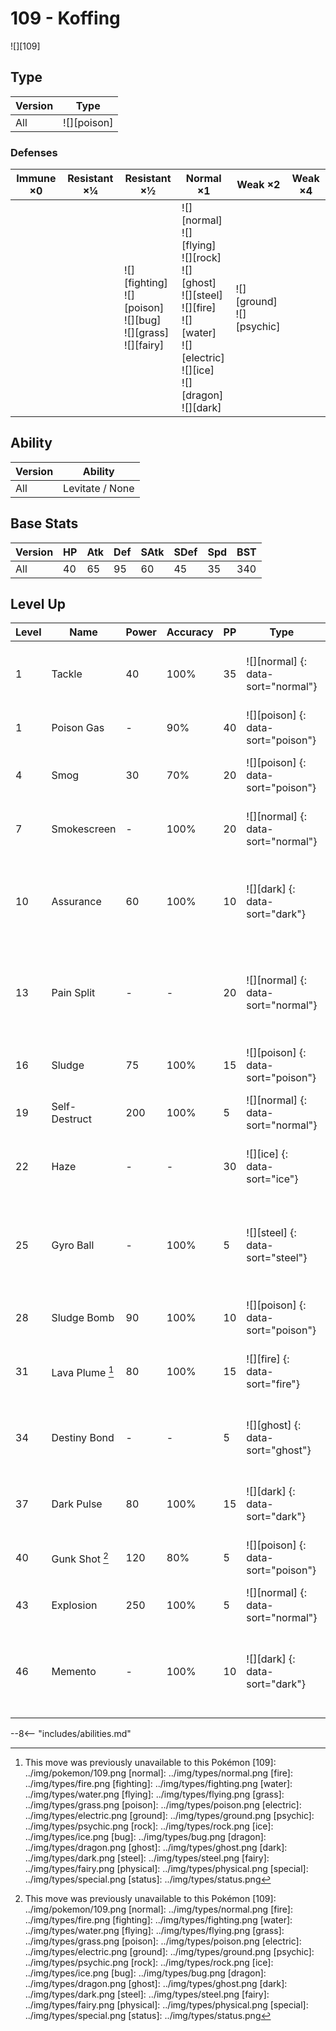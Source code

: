 # 109 - Koffing
![][109]

## Type

Version | Type
---     | ---
All     | ![][poison]

### Defenses

Immune ×0 | Resistant ×¼ | Resistant ×½                                                             | Normal ×1                                                                                                                                                   | Weak ×2                         | Weak ×4
---       | ---          | ---                                                                      | ---                                                                                                                                                         | ---                             | ---
&nbsp;    | &nbsp;       | ![][fighting]<br>![][poison]<br>![][bug]<br>![][grass]<br>![][fairy]<br> | ![][normal]<br>![][flying]<br>![][rock]<br>![][ghost]<br>![][steel]<br>![][fire]<br>![][water]<br>![][electric]<br>![][ice]<br>![][dragon]<br>![][dark]<br> | ![][ground]<br>![][psychic]<br> | &nbsp;

## Ability

Version | Ability
---     | ---
All     | Levitate / None

## Base Stats

Version | HP  | Atk | Def | SAtk | SDef | Spd | BST
---     | --- | --- | --- | ---  | ---  | --- | ---
All     | 40  | 65  | 95  | 60   | 45   | 35  | 340

## Level Up

Level | Name            | Power | Accuracy | PP  | Type                               | Damage Class                           | Description
---   | ---             | ---   | ---      | --- | ---                                | ---                                    | ---
1     | Tackle          | 40    | 100%     | 35  | ![][normal] {: data-sort="normal"} | ![][physical] {: data-sort="physical"} | Inflicts regular damage with no additional effect.
1     | Poison Gas      | -     | 90%      | 40  | ![][poison] {: data-sort="poison"} | ![][status] {: data-sort="status"}     | Poisons the target.
4     | Smog            | 30    | 70%      | 20  | ![][poison] {: data-sort="poison"} | ![][special] {: data-sort="special"}   | Has a 40% chance to poison the target.
7     | Smokescreen     | -     | 100%     | 20  | ![][normal] {: data-sort="normal"} | ![][status] {: data-sort="status"}     | Lowers the target's accuracy by one stage.
10    | Assurance       | 60    | 100%     | 10  | ![][dark] {: data-sort="dark"}     | ![][physical] {: data-sort="physical"} | Power is doubled if the target has already received damage this turn.
13    | Pain Split      | -     | -        | 20  | ![][normal] {: data-sort="normal"} | ![][status] {: data-sort="status"}     | Sets the user's and targets's HP to the average of their current HP.
16    | Sludge          | 75    | 100%     | 15  | ![][poison] {: data-sort="poison"} | ![][special] {: data-sort="special"}   | Has a 30% chance to poison the target.
19    | Self-Destruct   | 200   | 100%     | 5   | ![][normal] {: data-sort="normal"} | ![][physical] {: data-sort="physical"} | User faints.
22    | Haze            | -     | -        | 30  | ![][ice] {: data-sort="ice"}       | ![][status] {: data-sort="status"}     | Resets all Pokémon's stats, accuracy, and evasion.
25    | Gyro Ball       | -     | 100%     | 5   | ![][steel] {: data-sort="steel"}   | ![][physical] {: data-sort="physical"} | Power raises when the user has lower Speed, up to a maximum of 150.
28    | Sludge Bomb     | 90    | 100%     | 10  | ![][poison] {: data-sort="poison"} | ![][special] {: data-sort="special"}   | Has a 30% chance to poison the target.
31    | Lava Plume [^1] | 80    | 100%     | 15  | ![][fire] {: data-sort="fire"}     | ![][special] {: data-sort="special"}   | Has a 30% chance to burn the target.
34    | Destiny Bond    | -     | -        | 5   | ![][ghost] {: data-sort="ghost"}   | ![][status] {: data-sort="status"}     | If the user faints this turn, the target automatically will, too.
37    | Dark Pulse      | 80    | 100%     | 15  | ![][dark] {: data-sort="dark"}     | ![][special] {: data-sort="special"}   | Has a 20% chance to make the target flinch.
40    | Gunk Shot [^1]  | 120   | 80%      | 5   | ![][poison] {: data-sort="poison"} | ![][physical] {: data-sort="physical"} | Has a 30% chance to poison the target.
43    | Explosion       | 250   | 100%     | 5   | ![][normal] {: data-sort="normal"} | ![][physical] {: data-sort="physical"} | User faints.
46    | Memento         | -     | 100%     | 10  | ![][dark] {: data-sort="dark"}     | ![][status] {: data-sort="status"}     | Lowers the target's Attack and Special Attack by two stages.  User faints.

--8<-- "includes/abilities.md"

[^1]: This move was previously unavailable to this Pokémon
[109]: ../img/pokemon/109.png
[normal]: ../img/types/normal.png
[fire]: ../img/types/fire.png
[fighting]: ../img/types/fighting.png
[water]: ../img/types/water.png
[flying]: ../img/types/flying.png
[grass]: ../img/types/grass.png
[poison]: ../img/types/poison.png
[electric]: ../img/types/electric.png
[ground]: ../img/types/ground.png
[psychic]: ../img/types/psychic.png
[rock]: ../img/types/rock.png
[ice]: ../img/types/ice.png
[bug]: ../img/types/bug.png
[dragon]: ../img/types/dragon.png
[ghost]: ../img/types/ghost.png
[dark]: ../img/types/dark.png
[steel]: ../img/types/steel.png
[fairy]: ../img/types/fairy.png
[physical]: ../img/types/physical.png
[special]: ../img/types/special.png
[status]: ../img/types/status.png
